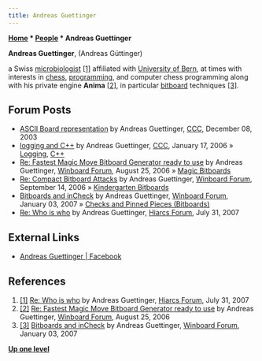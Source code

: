 ```yaml
---
title: Andreas Guettinger
---
```

**[Home](Home "Home") * [People](People "People") * Andreas Guettinger**

**Andreas Guettinger**, (Andreas Güttinger)

a Swiss [microbiologist](https://en.wikipedia.org/wiki/Microbiologist) <a id="cite-note-1" href="#cite-ref-1">[1]</a>
affiliated with [University of Bern](https://en.wikipedia.org/wiki/University_of_Bern), at times with interests in [chess](Chess "Chess"), [programming](Programming "Programming"), and computer chess programming along with his private engine **Anima** <a id="cite-note-2" href="#cite-ref-2">[2]</a>, in particular [bitboard](Bitboards "Bitboards") techniques <a id="cite-note-3" href="#cite-ref-3">[3]</a>.

## Forum Posts

- [ASCII Board representation](https://www.stmintz.com/ccc/index.php?id=334290) by Andreas Guettinger, [CCC](CCC "CCC"), December 08, 2003
- [logging and C++](https://www.stmintz.com/ccc/index.php?id=480423) by Andreas Guettinger, [CCC](CCC "CCC"), January 17, 2006 » [Logging](Logging "Logging"), [C++](Cpp "Cpp")
- [Re: Fastest Magic Move Bitboard Generator ready to use](http://www.open-aurec.com/wbforum/viewtopic.php?f=4&t=5452#p27031) by Andreas Guettinger, [Winboard Forum](Computer_Chess_Forums "Computer Chess Forums"), August 25, 2006 » [Magic Bitboards](Magic_Bitboards "Magic Bitboards")
- [Re: Compact Bitboard Attacks](http://www.open-aurec.com/wbforum/viewtopic.php?f=4&t=4523&p=27458#p27458) by Andreas Guettinger, [Winboard Forum](Computer_Chess_Forums "Computer Chess Forums"), September 14, 2006 » [Kindergarten Bitboards](Kindergarten_Bitboards "Kindergarten Bitboards")
- [Bitboards and inCheck](http://www.open-aurec.com/wbforum/viewtopic.php?f=4&t=6064&p=29127) by Andreas Guettinger, [Winboard Forum](Computer_Chess_Forums "Computer Chess Forums"), January 03, 2007 » [Checks and Pinned Pieces (Bitboards)](</Checks_and_Pinned_Pieces_(Bitboards)> "Checks and Pinned Pieces (Bitboards)")
- [Re: Who is who](http://www.hiarcs.net/forums/viewtopic.php?p=92#92) by Andreas Guettinger, [Hiarcs Forum](Computer_Chess_Forums "Computer Chess Forums"), July 31, 2007

## External Links

- [Andreas Guettinger | Facebook](https://www.facebook.com/aguettinger)

## References

1. <a id="cite-ref-1" href="#cite-note-1">[1]</a> [Re: Who is who](http://www.hiarcs.net/forums/viewtopic.php?p=92#92) by Andreas Guettinger, [Hiarcs Forum](Computer_Chess_Forums "Computer Chess Forums"), July 31, 2007
1. <a id="cite-ref-2" href="#cite-note-2">[2]</a> [Re: Fastest Magic Move Bitboard Generator ready to use](http://www.open-aurec.com/wbforum/viewtopic.php?f=4&t=5452#p27031) by Andreas Guettinger, [Winboard Forum](Computer_Chess_Forums "Computer Chess Forums"), August 25, 2006
1. <a id="cite-ref-3" href="#cite-note-3">[3]</a> [Bitboards and inCheck](http://www.open-aurec.com/wbforum/viewtopic.php?f=4&t=6064&p=29127) by Andreas Guettinger, [Winboard Forum](Computer_Chess_Forums "Computer Chess Forums"), January 03, 2007

**[Up one level](People "People")**

